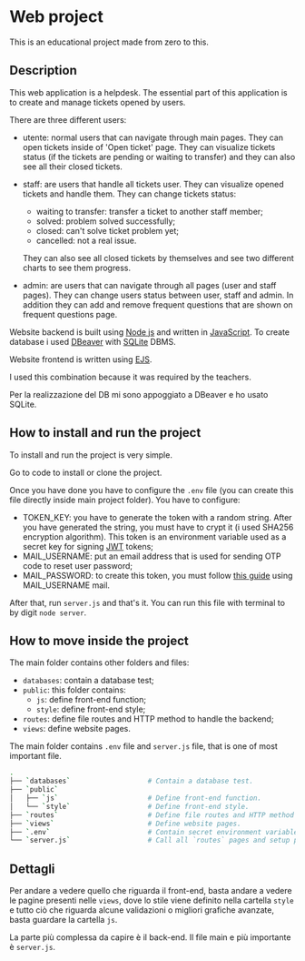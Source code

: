 # Web project

This is an educational project made from zero to this.

## Description

This web application is a helpdesk. The essential part of this application is to create and manage tickets opened by users.

There are three different users:

- utente: normal users that can navigate through main pages. They can open tickets inside of 'Open ticket' page. They can visualize tickets status (if the tickets are pending or waiting to transfer) and they can also see all their closed tickets.
- staff: are users that handle all tickets user. They can visualize opened tickets and handle them. They can change tickets status:
  - waiting to transfer: transfer a ticket to another staff member;
  - solved: problem solved successfully;
  - closed: can't solve ticket problem yet;
  - cancelled: not a real issue.
  
  They can also see all closed tickets by themselves and see two different charts to see them progress.
- admin: are users that can navigate through all pages (user and staff pages). They can change users status between user, staff and admin. In addition they can add and remove frequent questions that are shown on frequent questions page.

Website backend is built using [Node js](https://nodejs.org/en) and written in [JavaScript](https://www.javascript.com). To create database i used [DBeaver](https://dbeaver.io) with [SQLite](https://www.sqlite.org) DBMS.

Website frontend is written using [EJS](https://ejs.co).

I used this combination because it was required by the teachers.

Per la realizzazione del DB mi sono appoggiato a DBeaver e ho usato SQLite.

## How to install and run the project

To install and run the project is very simple.

Go to code to install or clone the project.

Once you have done you have to configure the `.env` file (you can create this file directly inside main project folder). You have to configure:

- TOKEN_KEY: you have to generate the token with a random string. After you have generated the string, you must have to crypt it (i used SHA256 encryption algorithm). This token is an environment variable used as a secret key for signing [JWT](https://jwt.io) tokens;
- MAIL_USERNAME: put an email address that is used for sending OTP code to reset user password;
- MAIL_PASSWORD: to create this token, you must follow [this guide](https://support.google.com/mail/answer/185833?hl=en) using MAIL_USERNAME mail.

After that, run `server.js` and that's it. You can run this file with terminal to by digit `node server`.

## How to move inside the project

The main folder contains other folders and files:

- `databases`: contain a database test;
- `public`: this folder contains:
  - `js`: define front-end function;
  - `style`: define front-end style;
- `routes`: define file routes and HTTP method to handle the backend;
- `views`: define website pages.

The main folder contains `.env` file and `server.js` file, that is one of most important file.

``` bash
.
├── `databases`                   # Contain a database test.
├── `public`
│   ├── `js`                      # Define front-end function.
│   └── `style`                   # Define front-end style.
├── `routes`                      # Define file routes and HTTP method to handle the backend.
├── `views`                       # Define website pages.
├── `.env`                        # Contain secret environment variable
└── `server.js`                   # Call all `routes` pages and setup project structure.
```

## Dettagli

Per andare a vedere quello che riguarda il front-end, basta andare a vedere le pagine presenti nelle `views`, dove lo stile viene definito nella cartella `style` e tutto ciò che riguarda alcune validazioni o migliori grafiche avanzate, basta guardare la cartella `js`.

La parte più complessa da capire è il back-end. Il file main e più importante è `server.js`.
